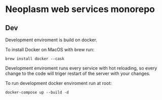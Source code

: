 # Neoplasm web services monorepo

## Dev

Development enviroment is build on docker.

To install Docker on MacOS with brew run:

```
brew install docker --cask
```

Development enviroment runs every service with hot reloading, 
so every change to the code will triger restart of the server with your changes.

To run development docker enviroment run at root:

```
docker-compose up --build -d
```
